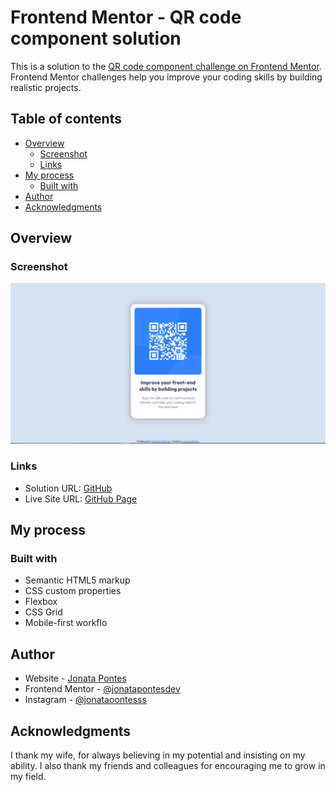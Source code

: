# Frontend Mentor - QR code component solution

This is a solution to the [QR code component challenge on Frontend Mentor](https://www.frontendmentor.io/challenges/qr-code-component-iux_sIO_H). Frontend Mentor challenges help you improve your coding skills by building realistic projects. 

## Table of contents

- [Overview](#overview)
  - [Screenshot](#screenshot)
  - [Links](#links)
- [My process](#my-process)
  - [Built with](#built-with)
- [Author](#author)
- [Acknowledgments](#acknowledgments)


## Overview

### Screenshot

![](./images/screenshot.png)

### Links

- Solution URL: [GitHub](https://github.com/jonatapontesdev/qr-code)
- Live Site URL: [GitHub Page](https://jonatapontesdev.github.io/qr-code/)

## My process

### Built with

- Semantic HTML5 markup
- CSS custom properties
- Flexbox
- CSS Grid
- Mobile-first workflo

## Author

- Website - [Jonata Pontes](https://github.com/jonatapontesdev)
- Frontend Mentor - [@jonatapontesdev](https://www.frontendmentor.io/profile/jonatapontesdev)
- Instagram - [@jonataoontesss](https://instagram.com/jonatapontesss)

## Acknowledgments

I thank my wife, for always believing in my potential and insisting on my ability. I also thank my friends and colleagues for encouraging me to grow in my field.
